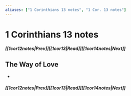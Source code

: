 ```yaml
---
aliases: ["1 Corinthians 13 notes", "1 Cor. 13 notes"]
---
```

# 1 Corinthians 13 notes
##### <span class=arrow-left></span>[[1cor12notes|Prev]]<span class=navigation-separator></span>[[1cor13|Read]]<span class=navigation-separator></span>[[1cor14notes|Next]]<span class=arrow-right></span>
## The Way of Love
- 
##### <span class=arrow-left></span>[[1cor12notes|Prev]]<span class=navigation-separator></span>[[1cor13|Read]]<span class=navigation-separator></span>[[1cor14notes|Next]]<span class=arrow-right></span>